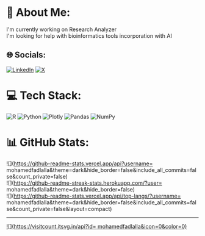 # 💫 About Me:
I'm currently working on Research Analyzer<br>I'm  looking for help with bioinformatics tools incorporation with AI


## 🌐 Socials:
[![LinkedIn](https://img.shields.io/badge/LinkedIn-%230077B5.svg?logo=linkedin&logoColor=white)](https://linkedin.com/in/https://www.linkedin.com/in/mohamedfadlalla-ai/) [![X](https://img.shields.io/badge/X-black.svg?logo=X&logoColor=white)](https://x.com/@_MohamedFadlall) 

# 💻 Tech Stack:
![R](https://img.shields.io/badge/r-%23276DC3.svg?style=for-the-badge&logo=r&logoColor=white) ![Python](https://img.shields.io/badge/python-3670A0?style=for-the-badge&logo=python&logoColor=ffdd54) ![Plotly](https://img.shields.io/badge/Plotly-%233F4F75.svg?style=for-the-badge&logo=plotly&logoColor=white) ![Pandas](https://img.shields.io/badge/pandas-%23150458.svg?style=for-the-badge&logo=pandas&logoColor=white) ![NumPy](https://img.shields.io/badge/numpy-%23013243.svg?style=for-the-badge&logo=numpy&logoColor=white)
# 📊 GitHub Stats:
![](https://github-readme-stats.vercel.app/api?username= mohamedfadlalla&theme=dark&hide_border=false&include_all_commits=false&count_private=false)<br/>
![](https://github-readme-streak-stats.herokuapp.com/?user= mohamedfadlalla&theme=dark&hide_border=false)<br/>
![](https://github-readme-stats.vercel.app/api/top-langs/?username= mohamedfadlalla&theme=dark&hide_border=false&include_all_commits=false&count_private=false&layout=compact)

---
[![](https://visitcount.itsvg.in/api?id= mohamedfadlalla&icon=0&color=0)](https://visitcount.itsvg.in)

<!-- Proudly created with GPRM ( https://gprm.itsvg.in ) -->
